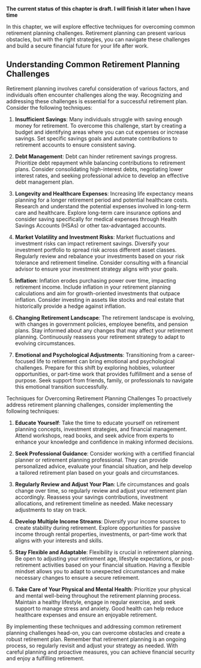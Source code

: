 **The current status of this chapter is draft. I will finish it later when I have time**

In this chapter, we will explore effective techniques for overcoming common retirement planning challenges. Retirement planning can present various obstacles, but with the right strategies, you can navigate these challenges and build a secure financial future for your life after work.

Understanding Common Retirement Planning Challenges
---------------------------------------------------

Retirement planning involves careful consideration of various factors, and individuals often encounter challenges along the way. Recognizing and addressing these challenges is essential for a successful retirement plan. Consider the following techniques:

1. **Insufficient Savings**: Many individuals struggle with saving enough money for retirement. To overcome this challenge, start by creating a budget and identifying areas where you can cut expenses or increase savings. Set specific savings goals and automate contributions to retirement accounts to ensure consistent saving.

2. **Debt Management**: Debt can hinder retirement savings progress. Prioritize debt repayment while balancing contributions to retirement plans. Consider consolidating high-interest debts, negotiating lower interest rates, and seeking professional advice to develop an effective debt management plan.

3. **Longevity and Healthcare Expenses**: Increasing life expectancy means planning for a longer retirement period and potential healthcare costs. Research and understand the potential expenses involved in long-term care and healthcare. Explore long-term care insurance options and consider saving specifically for medical expenses through Health Savings Accounts (HSAs) or other tax-advantaged accounts.

4. **Market Volatility and Investment Risks**: Market fluctuations and investment risks can impact retirement savings. Diversify your investment portfolio to spread risk across different asset classes. Regularly review and rebalance your investments based on your risk tolerance and retirement timeline. Consider consulting with a financial advisor to ensure your investment strategy aligns with your goals.

5. **Inflation**: Inflation erodes purchasing power over time, impacting retirement income. Include inflation in your retirement planning calculations and aim for growth-oriented investments that outpace inflation. Consider investing in assets like stocks and real estate that historically provide a hedge against inflation.

6. **Changing Retirement Landscape**: The retirement landscape is evolving, with changes in government policies, employee benefits, and pension plans. Stay informed about any changes that may affect your retirement planning. Continuously reassess your retirement strategy to adapt to evolving circumstances.

7. **Emotional and Psychological Adjustments**: Transitioning from a career-focused life to retirement can bring emotional and psychological challenges. Prepare for this shift by exploring hobbies, volunteer opportunities, or part-time work that provides fulfillment and a sense of purpose. Seek support from friends, family, or professionals to navigate this emotional transition successfully.

Techniques for Overcoming Retirement Planning Challenges To proactively address retirement planning challenges, consider implementing the following techniques:

1. **Educate Yourself**: Take the time to educate yourself on retirement planning concepts, investment strategies, and financial management. Attend workshops, read books, and seek advice from experts to enhance your knowledge and confidence in making informed decisions.

2. **Seek Professional Guidance**: Consider working with a certified financial planner or retirement planning professional. They can provide personalized advice, evaluate your financial situation, and help develop a tailored retirement plan based on your goals and circumstances.

3. **Regularly Review and Adjust Your Plan**: Life circumstances and goals change over time, so regularly review and adjust your retirement plan accordingly. Reassess your savings contributions, investment allocations, and retirement timeline as needed. Make necessary adjustments to stay on track.

4. **Develop Multiple Income Streams**: Diversify your income sources to create stability during retirement. Explore opportunities for passive income through rental properties, investments, or part-time work that aligns with your interests and skills.

5. **Stay Flexible and Adaptable**: Flexibility is crucial in retirement planning. Be open to adjusting your retirement age, lifestyle expectations, or post-retirement activities based on your financial situation. Having a flexible mindset allows you to adapt to unexpected circumstances and make necessary changes to ensure a secure retirement.

6. **Take Care of Your Physical and Mental Health**: Prioritize your physical and mental well-being throughout the retirement planning process. Maintain a healthy lifestyle, engage in regular exercise, and seek support to manage stress and anxiety. Good health can help reduce healthcare expenses and ensure an enjoyable retirement.

By implementing these techniques and addressing common retirement planning challenges head-on, you can overcome obstacles and create a robust retirement plan. Remember that retirement planning is an ongoing process, so regularly revisit and adjust your strategy as needed. With careful planning and proactive measures, you can achieve financial security and enjoy a fulfilling retirement.
